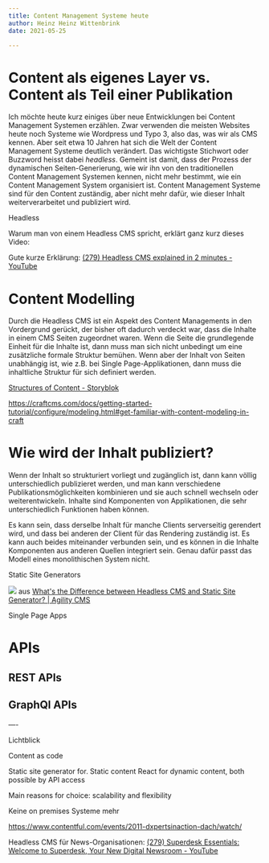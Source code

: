 ```yaml
---
title: Content Management Systeme heute
author: Heinz Heinz Wittenbrink
date: 2021-05-25

---
```


# Content als eigenes Layer vs. Content als Teil einer Publikation

Ich möchte heute kurz einiges über neue Entwicklungen bei Content Management Systemen erzählen. Zwar verwenden die meisten Websites heute noch Systeme wie Wordpress und Typo 3, also das, was wir als CMS kennen. Aber seit etwa 10 Jahren hat sich die Welt der Content Management Systeme deutlich verändert. Das wichtigste Stichwort oder Buzzword heisst dabei *headless*. Gemeint ist damit, dass der Prozess der dynamischen Seiten-Generierung, wie wir ihn von den traditionellen Content Management Systemen kennen, nicht mehr bestimmt, wie ein Content Management System organisiert ist. Content Management Systeme sind für den Content zuständig, aber nicht mehr dafür, wie dieser Inhalt weiterverarbeitet und publiziert wird.



Headless

Warum man von einem Headless CMS spricht, erklärt ganz kurz dieses Video:

 Gute kurze Erklärung: [\(279\) Headless CMS explained in 2 minutes \- YouTube](https://www.youtube.com/watch?v=-Uor3I0n_vQ)


# Content Modelling

Durch die Headless CMS ist ein Aspekt des Content Managements in den Vordergrund gerückt, der bisher oft dadurch verdeckt war, dass die Inhalte in einem CMS Seiten zugeordnet waren. Wenn die Seite die grundlegende Einheit für die Inhalte ist, dann muss man sich nicht unbedingt um eine zusätzliche formale Struktur bemühen. Wenn aber der Inhalt von Seiten unabhängig ist, wie z.B. bei Single Page-Applikationen, dann muss die inhaltliche Struktur für sich definiert werden.

[Structures of Content \- Storyblok](https://www.storyblok.com/docs/guide/essentials/content-structures)

https://craftcms.com/docs/getting-started-tutorial/configure/modeling.html#get-familiar-with-content-modeling-in-craft


# Wie wird der Inhalt publiziert?

Wenn der Inhalt so strukturiert vorliegt und zugänglich ist, dann kann völlig unterschiedlich publizieret werden, und man kann verschiedene Publikationsmöglichkeiten kombinieren und sie auch schnell wechseln oder weiterentwickeln. Inhalte sind Komponenten von Applikationen, die sehr unterschiedlich Funktionen haben können.

Es kann sein, dass derselbe Inhalt für manche Clients serverseitig gerendert wird, und dass bei anderen der Client für das Rendering zuständig ist. Es kann auch beides miteinander verbunden sein, und es können in die Inhalte Komponenten aus anderen Quellen integriert sein. Genau dafür passt das Modell eines monolithischen System nicht.


Static Site Generators

![](https://static.agilitycms.com/cms-vs-ssg-y.png) aus [What's the Difference between Headless CMS and Static Site Generator? \| Agility CMS](https://agilitycms.com/resources/posts/what-s-the-difference-between-headless-cms-and-static-site-generator)

Single Page Apps

# APIs

## REST APIs

## GraphQl APIs

—-



Lichtblick

Content as code

Static site generator for. Static content
React for dynamic content, both possible by API access

Main reasons for choice: scalability and flexibility

Keine on premises Systeme mehr

https://www.contentful.com/events/2011-dxpertsinaction-dach/watch/


Headless CMS für News-Organisationen: [(279) Superdesk Essentials: Welcome to Superdesk, Your New Digital Newsroom - YouTube](https://www.youtube.com/watch?v=MQ09P2Fz4Io "(279) Superdesk Essentials: Welcome to Superdesk, Your New Digital Newsroom - YouTube")
